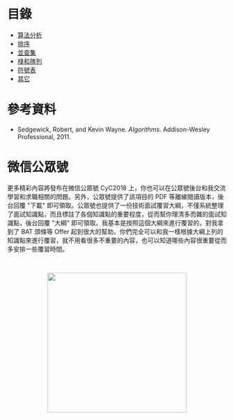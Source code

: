# 目錄

- [算法分析](算法%20-%20算法分析.md)
- [排序](算法%20-%20排序.md)
- [並查集](算法%20-%20并查集.md)
- [棧和隊列](算法%20-%20栈和队列.md)
- [符號表](算法%20-%20符号表.md)
- [其它](算法%20-%20其它.md)

# 參考資料

- Sedgewick, Robert, and Kevin Wayne. _Algorithms_. Addison-Wesley Professional, 2011.

# 微信公眾號

更多精彩內容將發布在微信公眾號 CyC2018 上，你也可以在公眾號後台和我交流學習和求職相關的問題。另外，公眾號提供了該項目的 PDF 等離線閱讀版本，後台回覆 "下載" 即可領取。公眾號也提供了一份技術面試覆習大綱，不僅系統整理了面試知識點，而且標註了各個知識點的重要程度，從而幫你理清多而雜的面試知識點，後台回覆 "大綱" 即可領取。我基本是按照這個大綱來進行覆習的，對我拿到了 BAT 頭條等 Offer 起到很大的幫助。你們完全可以和我一樣根據大綱上列的知識點來進行覆習，就不用看很多不重要的內容，也可以知道哪些內容很重要從而多安排一些覆習時間。

<br><div align="center"><img width="320px" src="https://cs-notes-1256109796.cos.ap-guangzhou.myqcloud.com/other/公众号海报.png"></img></div>
